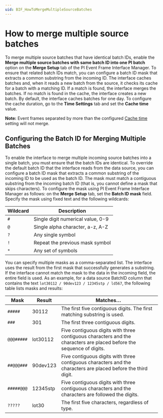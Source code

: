 ```yaml
---
uid: BIF_HowToMergeMultipleSourceBatches
---
```


# How to merge multiple source batches

<!-- Static topic. No modifications usually required -->

To merge multiple source batches that have identical batch IDs, enable the **Merge multiple source batches with same batch ID into one PI batch** option on the **Merge Setup** tab of the PI Event Frame Interface Manager. To ensure that related batch IDs match, you can configure a batch ID mask that extracts a common substring from the incoming ID. The interface caches batches and, when it reads a new batch from the source, it checks its cache for a batch with a matching ID. If a match is found, the interface merges the batches. If no match is found in the cache, the interface creates a new batch. By default, the interface caches batches for one day. To configure the cache duration, go to the **Time Settings** tab and set the **Cache time** value.

**Note:** Event frames separated by more than the configured [Cache time](xref:BIF_TimeSettingsTab#cache-time-cachetimedays) setting will not merge.

## Configuring the Batch ID for Merging Multiple Batches

To enable the interface to merge multiple incoming source batches into a single batch, you must ensure that the batch IDs are identical. To override the default batch ID that the interface reads from the data source, you can configure a batch ID mask that extracts a common substring of the incoming ID to be used as the batch ID. The mask must match a contiguous substring from the incoming batch ID (that is, you cannot define a mask that skips characters). To configure the mask using PI Event Frame Interface Manager as follows: on the **Merge Setup** tab, set the **Batch ID mask** field. Specify the mask using fixed text and the following wildcards:

| Wildcard | Description                       |
|----------|-----------------------------------|
| `#`      | Single digit numerical value, 0-9 |
| `@`      | Single alpha character, a-z, A-Z  |
| `?`      | Any single symbol                 |
| `!`      | Repeat the previous mask symbol   |
| `*`      | Any set of symbols                |

You can specify multiple masks as a comma-separated list. The interface uses the result from the first mask that successfully generates a substring. If the interface cannot match the mask to the data in the incoming field, the entire field is used. As an example, for a data source BatchID column that contains the text `lot30112 / 90dev123 / 12345stp / ld567`, the following table lists masks and results:

| Mask | Result | Matches… |
|--|--|--|
| `#####` | 30112 | The first five contiguous digits. The first matching substring is used. |
| `###` | 301 | The first three contiguous digits. |
| `@@@#####` | lot30112 | Five contiguous digits with three contiguous characters and the characters are placed before the sequence of digits. |
| `##@@@###` | 90dev123 | Five contiguous digits with three contiguous characters and the characters are placed before the third digit. |
| `#####@@@` | 12345stp | Five contiguous digits with three contiguous characters and the characters are followed the digits. |
| `?????` | lot30 | The first five characters, regardless of type. |
